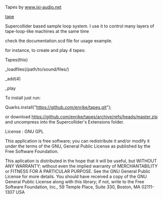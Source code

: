 Tapes by www.ixi-audio.net

[tape](https://github.com/enrike/tapes/blob/master/tape.png?raw=true)

Supercollider based sample loop system. I use it to control many layers of tape-loop-like machines at the same time

check the documentation.scd file for usage example.

for instance, to create and play 4 tapes:

Tapes(this)

_loadfiles(/path/to/sound/files/)

_add(4)

_play


To install just run:

Quarks.install("https://github.com/enrike/tapes.git");

or download https://github.com/enrike/tapes/archive/refs/heads/master.zip and uncompress into the Supercollider's Extensions folder.


License : GNU GPL

This application is free software; you can redistribute it and/or modify it under the terms of the GNU, General Public License as published by the Free Software Foundation.

This aplication is distributed in the hope that it will be useful, but WITHOUT ANY WARRANTY; without even the implied warranty of MERCHANTABILITY or FITNESS FOR A PARTICULAR PURPOSE. See the GNU General Public License for more details. You should have received a copy of the GNU General Public License along with this library; if not, write to the Free Software Foundation, Inc., 59 Temple Place, Suite 330, Boston, MA 02111-1307 USA

